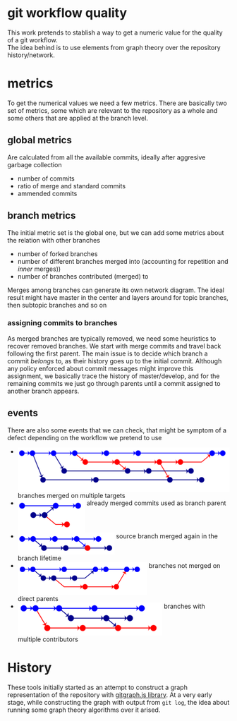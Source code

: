 
# git workflow quality

This work pretends to stablish a way to get a numeric value for the quality of a git workflow.  
The idea behind is to use elements from graph theory over the repository history/network.

# metrics

To get the numerical values we need a few metrics. There are basically two set of metrics, some
which are relevant to the repository as a whole and some others that are applied at the branch
level.

## global metrics

Are calculated from all the available commits, ideally after aggresive garbage collection

- number of commits
- ratio of merge and standard commits
- ammended commits

## branch metrics

The initial metric set is the global one, but we can add some metrics about the relation with other branches

- number of forked branches
- number of different branches merged into (accounting for repetition and _inner_ merges))
- number of branches contributed (merged) to

Merges among branches can generate its own network diagram. The ideal result might have master in the center
and layers around for topic branches, then subtopic branches and so on

### assigning commits to branches

As merged branches are typically removed, we need some heuristics to recover removed branches. We
start with merge commits and travel back following the first parent. The main issue is to decide
which branch a commit _belongs_ to, as their history goes up to the initial commit. Although any
policy enforced about commit messages might improve this assignment, we basically trace the history
of master/develop, and for the remaining commits we just go through parents until a commit assigned
to another branch appears.


## events

There are also some events that we can check, that might be symptom of a defect depending on the
workflow we pretend to use

- <img title="multiple targets" src="https://github.com/javiplx/git-workflow-quality/raw/master/events/multitarget.png" align="top" height=100 /> branches merged on multiple targets
- <img title="reutilized branches" src="https://github.com/javiplx/git-workflow-quality/raw/master/events/reutilized.png" align="top" height=75 /> already merged commits used as branch parent
- <img title="multimerged parent" src="https://github.com/javiplx/git-workflow-quality/raw/master/events/multimerged.png" align="top" height=50 /> source branch merged again in the branch lifetime
- <img title="indirect merges" src="https://github.com/javiplx/git-workflow-quality/raw/master/events/indirect.png" align="top" height=75 /> branches not merged on direct parents
- <img title="multiple sources" src="https://github.com/javiplx/git-workflow-quality/raw/master/events/multisource.png" align="top" height=75 /> branches with multiple contributors

# History

These tools initially started as an attempt to construct a graph representation of the repository
with [gitgraph.js library](http://gitgraphjs.com/). At a very early stage, while constructing the graph
with output from `git log`, the idea about running some graph theory algorithms over it arised.

